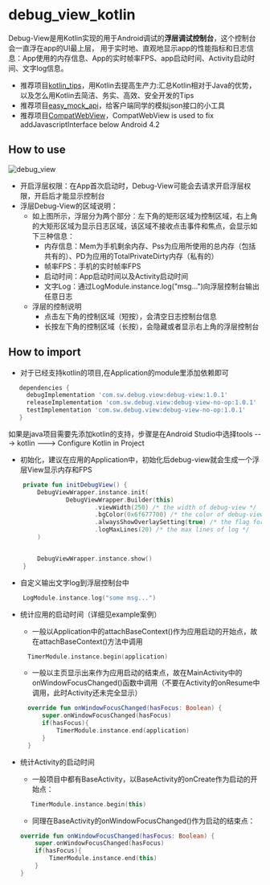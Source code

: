 debug_view_kotlin
=================

Debug-View是用Kotlin实现的用于Android调试的**浮层调试控制台**，这个控制台会一直浮在app的UI最上层，
用于实时地、直观地显示app的性能指标和日志信息：App使用的内存信息、App的实时帧率FPS、app启动时间、Activity启动时间、文字log信息。

- 推荐项目[kotlin_tips](https://github.com/heimashi/kotlin_tips)，用Kotlin去提高生产力:汇总Kotlin相对于Java的优势，以及怎么用Kotlin去简洁、务实、高效、安全开发的Tips
- 推荐项目[easy_mock_api](https://github.com/heimashi/easy_mock_api)，给客户端同学的模拟json接口的小工具
- 推荐项目[CompatWebView](https://github.com/heimashi/CompatWebView)，CompatWebView is used to fix addJavascriptInterface below Android 4.2


How to use
----------
![debug_view](imgs/example_debug_view.png)

- 开启浮层权限：在App首次启动时，Debug-View可能会去请求开启浮层权限，开启后才能显示控制台
- 浮层Debug-View的区域说明：
    - 如上图所示，浮层分为两个部分：左下角的矩形区域为控制区域，右上角的大矩形区域为显示日志区域，该区域不接收点击事件和焦点，会显示如下三种信息：
        - 内存信息：Mem为手机剩余内存、Pss为应用所使用的总内存（包括共有的）、PD为应用的TotalPrivateDirty内存（私有的）
        - 帧率FPS：手机的实时帧率FPS
        - 启动时间：App启动时间以及Activity启动时间
        - 文字Log：通过LogModule.instance.log("msg...")向浮层控制台输出任意日志
    - 浮层的控制说明
        - 点击左下角的控制区域（短按），会清空日志控制台信息
        - 长按左下角的控制区域（长按），会隐藏或者显示右上角的浮层控制台


How to import
-------------
- 对于已经支持kotlin的项目,在Application的module里添加依赖即可
```groovy
   dependencies {
     debugImplementation 'com.sw.debug.view:debug-view:1.0.1'
     releaseImplementation 'com.sw.debug.view:debug-view-no-op:1.0.1'
     testImplementation 'com.sw.debug.view:debug-view-no-op:1.0.1'
   }
```
如果是java项目需要先添加kotlin的支持，步骤是在Android Studio中选择tools ---> kotlin ---> Configure Kotlin in Project

- 初始化，建议在应用的Application中，初始化后debug-view就会生成一个浮层View显示内存和FPS
```kotlin
    private fun initDebugView() {
        DebugViewWrapper.instance.init(
                DebugViewWrapper.Builder(this)
                        .viewWidth(250) /* the width of debug-view */
                        .bgColor(0x6f677700) /* the color of debug-view */
                        .alwaysShowOverlaySetting(true) /* the flag for always showing Overlay Setting */
                        .logMaxLines(20) /* the max lines of log */
        )


        DebugViewWrapper.instance.show()
    }
```

- 自定义输出文字log到浮层控制台中
```kotlin
    LogModule.instance.log("some msg...")
```

- 统计应用的启动时间（详细见example案例）
    - 一般以Application中的attachBaseContext()作为应用启动的开始点，故在attachBaseContext()方法中调用
    ```kotlin
      TimerModule.instance.begin(application)
    ```
    - 一般以主页显示出来作为应用启动的结束点，故在MainActivity中的onWindowFocusChanged()函数中调用（不要在Activity的onResume中调用，此时Activity还未完全显示）
    ```kotlin
      override fun onWindowFocusChanged(hasFocus: Boolean) {
          super.onWindowFocusChanged(hasFocus)
          if(hasFocus){
              TimerModule.instance.end(application)
          }
      }
    ```

- 统计Activity的启动时间
    - 一般项目中都有BaseActivity，以BaseActivity的onCreate作为启动的开始点：
    ```kotlin
       TimerModule.instance.begin(this)
    ```
    - 同理在BaseActivity的onWindowFocusChanged()作为启动的结束点：
    ```kotlin
    override fun onWindowFocusChanged(hasFocus: Boolean) {
        super.onWindowFocusChanged(hasFocus)
        if(hasFocus){
            TimerModule.instance.end(this)
        }
    }
    ```